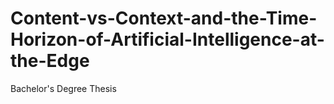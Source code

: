 # Content-vs-Context-and-the-Time-Horizon-of-Artificial-Intelligence-at-the-Edge
Bachelor's Degree Thesis 
